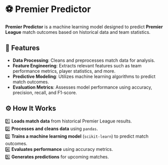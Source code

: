 # ⚽ Premier Predictor

**Premier Predictor** is a machine learning model designed to predict **Premier League** match outcomes based on historical data and team statistics.
## 🌟 Features
- **Data Processing**: Cleans and preprocesses match data for analysis.
- **Feature Engineering**: Extracts relevant features such as team performance metrics, player statistics, and more.
- **Predictive Modeling**: Utilizes machine learning algorithms to predict match outcomes.
- **Evaluation Metrics**: Assesses model performance using accuracy, precision, recall, and F1-score.
  
## ⚙️ How It Works
1️⃣ **Loads match data** from historical Premier League results.  
2️⃣ **Processes and cleans data** using `pandas`.  
3️⃣ **Trains a machine learning model** (`scikit-learn`) to predict match outcomes.  
4️⃣ **Evaluates performance** using accuracy metrics.  
5️⃣ **Generates predictions** for upcoming matches.